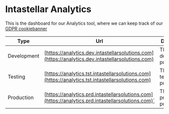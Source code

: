 # Intastellar Analytics
This is the dashboard for our Analytics tool, where we can keep track of our [GDPR cookiebanner](https://www.intastellarsolutions.com/gdpr-cookiebanner)

| Type | Url | Description | Branch |
| --- | --- | --- | --- |
| Development | [https://analytics.dev.intastellarsolutions.com](https://analytics.dev.intastellarsolutions.com) | This url is for development purpose  | development |
| Testing |  [https://analytics.tst.intastellarsolutions.com](https://analytics.tst.intastellarsolutions.com) | This url is for testing purpose | testing |
| Production | [https://analytics.prd.intastellarsolutions.com](https://analytics.prd.intastellarsolutions.com)` | This url is for production purpose | deployment |
